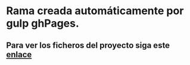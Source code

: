 # Rama creada automáticamente por gulp ghPages.
## Para ver los ficheros del proyecto siga este [enlace](https://github.com/alu0100699968/karma-y-travis-sergio-jonathan)
